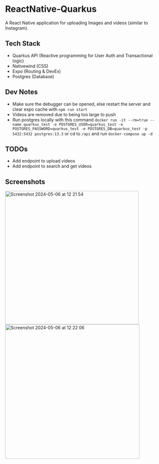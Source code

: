 # ReactNative-Quarkus

A React Native application for uploading Images and videos (similar to Instagram).

## Tech Stack

- Quarkus API (Reactive programming for User Auth and Transactional logic)
- Nativewind (CSS)
- Expo (Routing & DevEx)
- Postgres (Database)

## Dev Notes

- Make sure the debugger can be opened, else restart the server and clear expo cache with `npm run start`
- Videos are removed due to being too large to push
- Run postgres locally with this command `docker run -it --rm=true --name quarkus_test -e POSTGRES_USER=quarkus_test -e POSTGRES_PASSWORD=quarkus_test -e POSTGRES_DB=quarkus_test -p 5432:5432 postgres:13.3` or cd to `/api` and run `docker-compose up -d`

## TODOs

- Add endpoint to upload videos
- Add endpoint to search and get videos

## Screenshots

<img width="432" alt="Screenshot 2024-05-06 at 12 21 54" src="https://github.com/Web3MADE/ReactNative-Quarkus/assets/115392932/c5fc6cc3-06b2-4bb9-b1a7-830e673c97be">

<img width="435" alt="Screenshot 2024-05-06 at 12 22 06" src="https://github.com/Web3MADE/ReactNative-Quarkus/assets/115392932/47156d4d-bbe0-4d64-ae39-a62ef3046517">

